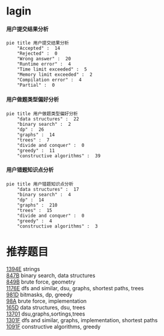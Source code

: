 # lagin

<!-- tabs:start -->



#### **用户提交结果分析**

```mermaid
pie title 用户提交结果分析
    "Accepted" :  14
    "Rejected" :  0
    "Wrong answer" :  20
    "Runtime error" :  4
    "Time limit exceeded" :  5
    "Memory limit exceeded" :  2
    "Compilation error" :  4
    "Partial" :  0
```

#### **用户做题类型偏好分析**

```mermaid
pie title 用户做题类型偏好分析
    "data structures" :  22
    "binary search" :  2
    "dp" :  26
    "graphs" :  14
    "trees" :  7
    "divide and conquer" :  0
    "greedy" :  11
    "constructive algorithms" :  39
```
#### **用户错题知识点分析**

```mermaid
pie title 用户错题知识点分析
    "data structures" :  17
    "binary search" :  4
    "dp" :  14
    "graphs" :  210
    "trees" :  15
    "divide and conquer" :  0
    "greedy" :  4
    "constructive algorithms" :  3
```



<!-- tabs:end -->
# 推荐题目
[1394E](https://codeforces.com/contest/1394/problem/E)		strings		  
[847B](https://codeforces.com/contest/847/problem/B)		binary search,
                        data structures		  
[849B](https://codeforces.com/contest/849/problem/B)		brute force,
                        geometry		  
[1176E](https://codeforces.com/contest/1176/problem/E)		dfs and similar,
                        dsu,
                        graphs,
                        shortest paths,
                        trees		  
[981D](https://codeforces.com/contest/981/problem/D)		bitmasks,
                        dp,
                        greedy		  
[98A](https://codeforces.com/contest/98/problem/A)		brute force,
                        implementation		  
[165D](https://codeforces.com/contest/165/problem/D)		data structures,
                        dsu,
                        trees		  
[13701](https://codeforces.com/contest/1370/problem/1)		dsu,graphs,sortings,trees		  
[1301F](https://codeforces.com/contest/1301/problem/F)		dfs and similar,
                        graphs,
                        implementation,
                        shortest paths		  
[1091F](https://codeforces.com/contest/1091/problem/F)		constructive algorithms,
                        greedy		  
